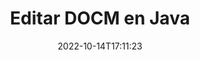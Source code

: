 ---
############################# Static ############################
layout: "auto-gen-editor"
date: 2022-10-14T17:11:23
draft: false
otherformats: doc docx dotx xls xlsx xlsm ppt pptx pptm mobi epub html mhtml txt xml csv rtf odt msg eml

############################# Head ############################
head_title: "Editor DOCM: edite DOCM en Java"
head_description: "¿Cómo editar DOCM en Java usando unas pocas líneas de código? Utilice las API de procesamiento de documentos de GroupDocs para editar, actualizar y guardar más de 30 formatos de archivo."

############################# Header ############################
title: "Editar DOCM en Java"
description: "Edición de DOCM efectiva y robusta usando GroupDocs.Editor del lado del servidor para las API de Java, sin el uso de ningún software como Microsoft u Open Office."
bg_image: "https://cms.admin.containerize.com/templates/aspose/App_Themes/V3/images/bg/header1.png"
bg_overlay: false
button:
    enable: true
    icon: "fas fa-arrow-down"
    label: "Descargue prueba gratis"
    link: "https://downloads.groupdocs.com/editor/java"

############################# SubMenu ############################
submenu:
    enable: true

    left:
        img_alt: "GroupDocs.Editor for Java"
        image: "https://cms.admin.containerize.com/templates/groupdocs/images/product-logos/90x90-noborder/groupdocs-editor-java.png"
        product: "GroupDocs.Editor"
        platform: "Java"

    middle:
        button:

            # button loop
            - link: "https://apireference.groupdocs.com/editor/java"
              text: "Referencia de la API"

            # button loop
            - link: "https://github.com/groupdocs-editor"
              text: "Ejemplos de código"

            # button loop
            - link: "https://products.groupdocs.app/editor/family"
              text: "demostraciones en vivo"

            # button loop
            - link: "https://purchase.groupdocs.com/pricing/editor/java"
              text: "Precios"

    right:
        link_download: "https://downloads.groupdocs.com/editor"
        link_learn: "https://docs.groupdocs.com/editor/java"
        link_buy: "https://purchase.groupdocs.com"

############################# About ############################
about:
    enable: true
    title: "Acerca de la API de GroupDocs.Editor for Java"
    content: |
        La API de [GroupDocs.Editor for Java](/es/editor/java/) es la elección correcta para editar documentos y presentaciones de Microsoft Word, Excel, PowerPoint y Open Office. GroupDocs.Editor es una API independiente que es adecuada para sistemas del lado del servidor y de back-end donde se requiere un alto rendimiento. No depende de ningún software como Microsoft u Open Office.

############################# Steps ############################
steps:
    enable: true
    title_left: "Pasos para editar DOCM en Java"
    content_left: |
        [GroupDocs.Editor for Java](/es/editor/java/) proporciona una manera fácil y directa para que los desarrolladores editen los archivos DOCM usando unas pocas líneas de código.
        * Cree una instancia de la clase 'Editor' con una ruta de archivo o secuencia obligatoria y una clase 'WordProcessingLoadOptions' opcional y cargue el archivo DOCM
        * Cree y configure la instancia de la clase `WordProcessingEditOptions` para el formato de archivo DOCM
        * Llame al método `Editor.Edit()` y obtenga el documento DOCM en formato HTML que se puede editar fácilmente con cualquier editor WYSIWYG.
        * Llame al método `Editor.Save()` y guarde el archivo DOCM editado usando la clase `WordProcessingSaveOptions`

        
    title_right: "Requisitos del sistema"
    content_right: |
        Se puede realizar una edición básica de documentos con las API de GroupDocs.Editor for Java implementando unos sencillos pasos. Nuestras API son compatibles con todas las principales plataformas y sistemas operativos. Antes de ejecutar el código a continuación, asegúrese de tener instalados los siguientes requisitos previos en su sistema.

        * Sistemas operativos: Microsoft Windows, Linux, Mac OS
        * Entornos de desarrollo: NetBeans, IntelliJ IDEA, Eclipse
        * Marcos: Java 7 (1.7) and above
        * Obtenga la última versión de GroupDocs.Editor for Java descargada de [Maven](https://repository.groupdocs.com/editor/)
        
    code: |        
        ```java
        // Load the DOCM file into Editor with the optional WordProcessingLoadOptions
        Editor editor = new Editor("source.docm", new WordProcessingLoadOptions());

        // Create and adjust the edit options
        WordProcessingEditOptions editOptions = new WordProcessingEditOptions();

        // Open input DOCM document for edit — obtain an intermediate document, that can be edited
        EditableDocument beforeEdit = editor.edit(editOptions);

        // Grab DOCM document content and associated resources from editable document
        string content = beforeEdit.getContent();

        // Send the content to WYSIWYG-editor, edit it there, and send edited content back to the server-side
        // This step simulates a such operation
        string updatedContent = content.replace("Subtitle", "Edited subtitle");

        // Grab edited content and resources from WYSIWYG-editor and create a new EditableDocument instance from it
        EditableDocument afterEdit = EditableDocument.fromMarkup(updatedContent, null);

        // Create a save options and select a desired output format
        WordProcessingSaveOptions saveOptions = new WordProcessingSaveOptions(WordProcessingFormats.Docm);

        // Save edited DOCM document to the file
        editor.save(afterEdit, "edited.docm", saveOptions);
        ```
        
############################# Demos ############################
demos:
    enable: true
    title: "DOCM Demostraciones en vivo del editor"
    content: |
        Edite DOCM ahora mismo visitando el sitio web [GroupDocs.Editor Live Demos](https://products.groupdocs.app/editor/family).
        La demostración en vivo tiene los siguientes beneficios
        
############################# More Formats ############################
more_formats:
    enable: true
    title: "Otros editores admitidos"
    content: |
        También puede editar otros formatos de archivo. Consulte la lista completa a continuación.


############################# Back to top ###############################
back_to_top:
    enable: true
---
